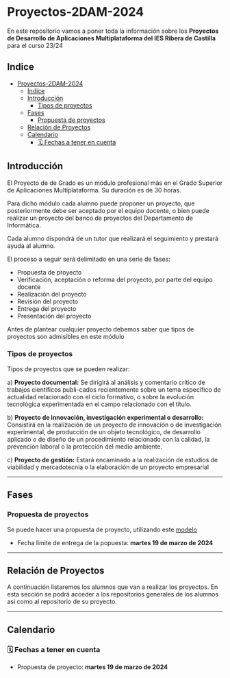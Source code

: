 # Proyectos-2DAM-2024

En este repositorio vamos a poner toda la información sobre los **Proyectos de Desarrollo de Aplicaciones Multiplataforma del IES Ribera de Castilla** para el curso 23/24

## Indice

- [Proyectos-2DAM-2024](#proyectos-2dam-2024)
  - [Indice](#indice)
  - [Introducción](#introducci%C3%B3n)
    - [Tipos de proyectos](#tipos-de-proyectos)
  - [Fases](#fases)
    - [Propuesta de proyectos](#propuesta-de-proyectos)
  - [Relación de Proyectos](#relaci%C3%B3n-de-proyectos)
  - [Calendario](#calendario)
    - [🗓️ Fechas a tener en cuenta](#%EF%B8%8F-fechas-a-tener-en-cuenta)

## Introducción

El Proyecto de de Grado es un módulo profesional más en el Grado Superior de Aplicaciones Multiplataforma. Su duración es de 30 horas.

Para dicho módulo cada alumno puede proponer un proyecto, que posteriormente debe ser aceptado por el equipo docente, o bien puede realizar un proyecto del banco de proyectos del Departamento de Informática.

Cada alumno dispondrá de un tutor que realizará el seguimiento y prestará ayuda al alumno.

El proceso a seguir será delimitado en una serie de fases:

- Propuesta de proyecto
- Verificación, aceptación o reforma del proyecto, por parte del equipo docente
- Realización del proyecto
- Revisión del proyecto
- Entrega del proyecto
- Presentación del proyecto

Antes de plantear cualquier proyecto debemos saber que tipos de proyectos son admisibles en este módulo

### Tipos de proyectos

Tipos de proyectos que se pueden realizar:

a) **Proyecto documental:** Se dirigirá al análisis y comentario crítico de trabajos científicos publi-cados recientemente sobre un tema específico de actualidad relacionado con el ciclo formativo, o sobre la evolución tecnológica experimentada en el campo relacionado con el título.

b) **Proyecto de innovación, investigación experimental o desarrollo:** Consistirá en la realización de un proyecto de innovación o de investigación experimental, de producción de un objeto tecnológico, de desarrollo aplicado o de diseño de un procedimiento relacionado con la calidad, la prevención laboral o la protección del medio ambiente.

c) **Proyecto de gestión:** Estará encaminado a la realización de estudios de viabilidad y mercadotecnia o la elaboración de un proyecto empresarial

---

## Fases

### Propuesta de proyectos

Se puede hacer una propuesta de proyecto, utilizando este [modelo](Propuesta_proyecto23_24.doc)

- Fecha límite de entrega de la popuesta: **martes 19 de marzo de 2024**

---

## Relación de Proyectos

A continuación listaremos los alumnos que van a realizar los proyectos. En esta sección se podrá acceder a los repositorios generales de los alumnos asi como al repositorio de su proyecto.

---

## Calendario

### 🗓️ Fechas a tener en cuenta

- Propuesta de proyecto: **martes 19 de marzo de 2024**
